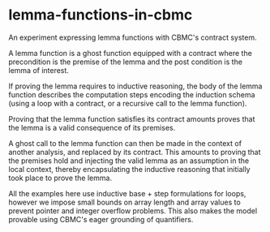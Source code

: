 # lemma-functions-in-cbmc

An experiment expressing lemma functions with CBMC's contract system.

A lemma function is a ghost function equipped with a contract
where the precondition is the premise of the lemma and the post condition is
the lemma of interest.

If proving the lemma requires to inductive reasoning, the body of the lemma
function describes the computation steps encoding the induction schema
(using a loop with a contract, or a recursive call to the lemma function).

Proving that the lemma function satisfies its contract amounts proves that the
lemma is a valid consequence of its premises.

A ghost call to the lemma function can then be made in the context of another
analysis, and replaced by its contract. This amounts to proving that the
premises hold and injecting the valid lemma as an assumption in the local
context, thereby encapsulating the inductive reasoning that initially took place
to prove the lemma.

All the examples here use inductive base + step formulations for loops, however
we impose small bounds on array length and array values to prevent pointer and
integer overflow problems. This also makes the model provable using CBMC's eager
grounding of quantifiers.
